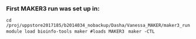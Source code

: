 ### First MAKER3 run was set up in:  
`cd /proj/uppstore2017185/b2014034_nobackup/Dasha/Vanessa_MAKER/maker3_run` 
`module load bioinfo-tools maker #loads MAKER3 ` 
`maker -CTL`  
